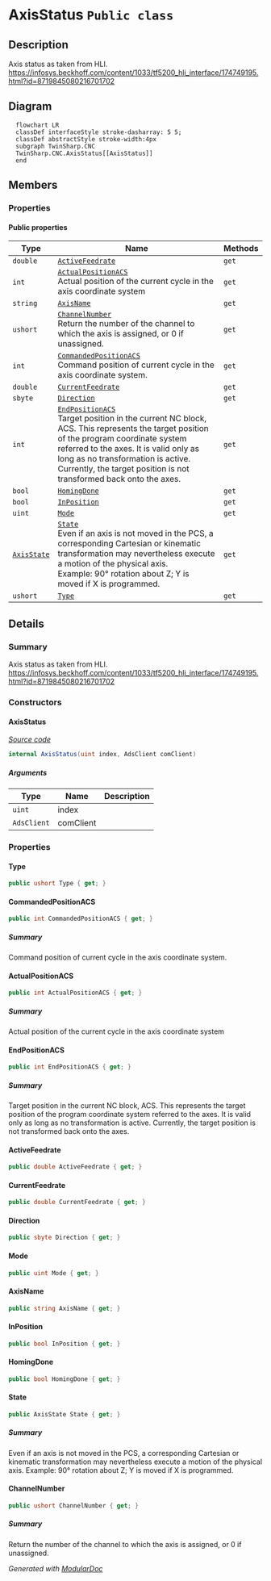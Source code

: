 # AxisStatus `Public class`

## Description
Axis status as taken from HLI. https://infosys.beckhoff.com/content/1033/tf5200_hli_interface/174749195.html?id=8719845080216701702

## Diagram
```mermaid
  flowchart LR
  classDef interfaceStyle stroke-dasharray: 5 5;
  classDef abstractStyle stroke-width:4px
  subgraph TwinSharp.CNC
  TwinSharp.CNC.AxisStatus[[AxisStatus]]
  end
```

## Members
### Properties
#### Public  properties
| Type | Name | Methods |
| --- | --- | --- |
| `double` | [`ActiveFeedrate`](#activefeedrate) | `get` |
| `int` | [`ActualPositionACS`](#actualpositionacs)<br>Actual position of the current cycle in the axis coordinate system | `get` |
| `string` | [`AxisName`](#axisname) | `get` |
| `ushort` | [`ChannelNumber`](#channelnumber)<br>Return the number of the channel to which the axis is assigned, or 0 if unassigned. | `get` |
| `int` | [`CommandedPositionACS`](#commandedpositionacs)<br>Command position of current cycle in the axis coordinate system. | `get` |
| `double` | [`CurrentFeedrate`](#currentfeedrate) | `get` |
| `sbyte` | [`Direction`](#direction) | `get` |
| `int` | [`EndPositionACS`](#endpositionacs)<br>Target position in the current NC block, ACS. This represents the target position of the program coordinate system referred to the axes. It is valid only as long as no transformation is active. Currently, the target position is not transformed back onto the axes. | `get` |
| `bool` | [`HomingDone`](#homingdone) | `get` |
| `bool` | [`InPosition`](#inposition) | `get` |
| `uint` | [`Mode`](#mode) | `get` |
| [`AxisState`](./AxisState.md) | [`State`](#state)<br>Even if an axis is not moved in the PCS, a corresponding Cartesian or kinematic transformation may nevertheless execute a motion of the physical axis.<br>            Example: 90° rotation about Z; Y is moved if X is programmed. | `get` |
| `ushort` | [`Type`](#type) | `get` |

## Details
### Summary
Axis status as taken from HLI. https://infosys.beckhoff.com/content/1033/tf5200_hli_interface/174749195.html?id=8719845080216701702

### Constructors
#### AxisStatus
[*Source code*](https://github.com///blob//TwinSharp/CNC/AxisStatus.cs#L16)
```csharp
internal AxisStatus(uint index, AdsClient comClient)
```
##### Arguments
| Type | Name | Description |
| --- | --- | --- |
| `uint` | index |   |
| `AdsClient` | comClient |   |

### Properties
#### Type
```csharp
public ushort Type { get; }
```

#### CommandedPositionACS
```csharp
public int CommandedPositionACS { get; }
```
##### Summary
Command position of current cycle in the axis coordinate system.

#### ActualPositionACS
```csharp
public int ActualPositionACS { get; }
```
##### Summary
Actual position of the current cycle in the axis coordinate system

#### EndPositionACS
```csharp
public int EndPositionACS { get; }
```
##### Summary
Target position in the current NC block, ACS. This represents the target position of the program coordinate system referred to the axes. It is valid only as long as no transformation is active. Currently, the target position is not transformed back onto the axes.

#### ActiveFeedrate
```csharp
public double ActiveFeedrate { get; }
```

#### CurrentFeedrate
```csharp
public double CurrentFeedrate { get; }
```

#### Direction
```csharp
public sbyte Direction { get; }
```

#### Mode
```csharp
public uint Mode { get; }
```

#### AxisName
```csharp
public string AxisName { get; }
```

#### InPosition
```csharp
public bool InPosition { get; }
```

#### HomingDone
```csharp
public bool HomingDone { get; }
```

#### State
```csharp
public AxisState State { get; }
```
##### Summary
Even if an axis is not moved in the PCS, a corresponding Cartesian or kinematic transformation may nevertheless execute a motion of the physical axis.
            Example: 90° rotation about Z; Y is moved if X is programmed.

#### ChannelNumber
```csharp
public ushort ChannelNumber { get; }
```
##### Summary
Return the number of the channel to which the axis is assigned, or 0 if unassigned.

*Generated with* [*ModularDoc*](https://github.com/hailstorm75/ModularDoc)
